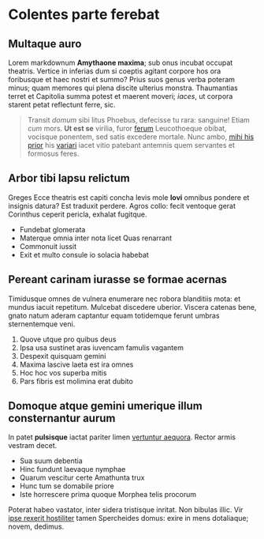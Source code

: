 # Colentes parte ferebat

## Multaque auro

Lorem markdownum **Amythaone maxima**; sub onus incubat occupat theatris.
Vertice in inferias dum si coeptis agitant corpore hos ora foribusque et haec
nostri et summo? Prius suos genus verba poteram minus; quam memores qui plena
discite ulterius monstra. Thaumantias terret et Capitolia summa potest et
maerent moveri; *iaces*, ut corpora starent petat reflectunt ferre, sic.

> Transit *domum* sibi litus Phoebus, defecisse tu rara: sanguine! Etiam *cum*
> mors. **Ut est se** virilia, furor [ferum](http://urbis.io/) Leucothoeque
> obibat, vocisque ponentem, sed satis excedere mortale. Nunc ambo, [mihi his
> prior](http://luctus-adest.net/) his [variari](http://vultus.net/aeternum)
> iacet vitio patebant antemnis quem servantes et formosus feres.

## Arbor tibi lapsu relictum

Greges Ecce theatris est capiti concha levis mole **Iovi** omnibus pondere et
insignis datura? Est traduxit perdere. Agros collo: fecit ventoque gerat
Corinthus ceperit pericla, exhalat fugitque.

- Fundebat glomerata
- Materque omnia inter nota licet Quas renarrant
- Commonuit iussit
- Exit et multo consule io solacia habebat

## Pereant carinam iurasse se formae acernas

Timidusque omnes de vulnera enumerare nec robora blanditiis mota: et mundus
iacuit repetitum. Mulcebat discedere uberior. Viscera catenas bene, gnato natum
aderam captantur equam totidemque ferunt umbras sternentemque veni.

1. Quove utque pro quibus deus
2. Ipsa usa sustinet aras iuvencam famulis vagantem
3. Despexit quisquam gemini
4. Maxima lascive laeta est ira omnes
5. Hoc hoc vos superba mitis
6. Pars fibris est molimina erat dubito

## Domoque atque gemini umerique illum consternantur aurum

In patet **pulsisque** iactat pariter limen [vertuntur
aequora](http://is.org/caede.php). Rector armis vestram decet.

- Sua suum debentia
- Hinc fundunt laevaque nymphae
- Quarum vescitur certe Amathunta trux
- Hunc tum se domabile priore
- Iste horrescere prima quoque Morphea telis procorum

Poterat habeo vastator, inter sidera tristisque inritat. Non bibulas illic. Vir
[ipse rexerit hostiliter](http://est.org/manus.html) tamen Spercheides domus:
exire in mens dotaliaque; novem, dedimus.
